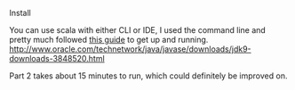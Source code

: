 Install

You can use scala with either CLI or IDE, I used the command line and pretty much followed [this guide](http://docs.scala-lang.org/getting-started-sbt-track/getting-started-with-scala-and-sbt-on-the-command-line.html) to get up and running.
http://www.oracle.com/technetwork/java/javase/downloads/jdk9-downloads-3848520.html

Part 2 takes about 15 minutes to run, which could definitely be improved on.